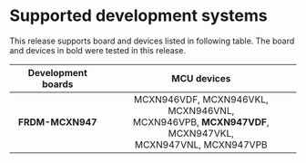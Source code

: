 # Supported development systems

This release supports board and devices listed in following table. The board and devices in bold were tested in this release.

|Development boards|MCU devices|
|:--:              |:--:       |
|**FRDM-MCXN947**|MCXN946VDF, MCXN946VKL, MCXN946VNL,<br> MCXN946VPB, **MCXN947VDF**, MCXN947VKL,<br> MCXN947VNL, MCXN947VPB|
